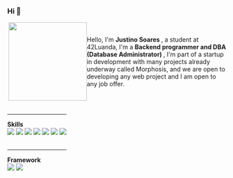 ### Hi 👋
<!-- colocar as actividades -->


<div style="display:flex; align-items:center;height:"50rem; justify-centent:center;">
  
<div>
  <img align="right" height="180em" src="https://github-readme-stats.vercel.app/api/top-langs/?username=JustinoSoares&layout=compact&langs_count=16&theme=great-gatsby"/>
</div>
<div>
Hello, I'm <strong> Justino Soares </strong>, a student at 42Luanda, I'm a <strong> Backend programmer and DBA (Database Administrator) </strong>, I'm part of a startup in development with many projects already underway called Morphosis, and we are open to developing any web project and I am open to any job offer.
</div>
</div>
<div  align="" style="display:flex; aligin-items:center;"> 
  <div style="display: inline_block"><br>
    <hr/>
    <strong> Skills</strong>
    <br>
    <img src="https://img.shields.io/badge/HTML5-E34F26?style=for-the-badge&logo=html5&logoColor=white"/>
    <img src="https://img.shields.io/badge/CSS3-1572B6?style=for-the-badge&logo=css3&logoColor=white"/>
    <img src="https://img.shields.io/badge/JavaScript-323330?style=for-the-badge&logo=javascript&logoColor=F7DF1E"/>
    <img src="https://img.shields.io/badge/PHP-14354C?style=for-the-badge&logo=php&logoColor=white"/>
    <img src="https://img.shields.io/badge/Mysql-ddd?style=for-the-badge&logo=mysql&logoColor=blue"/>
    <img src="https://img.shields.io/badge/C-00599C?style=for-the-badge&logo=c&logoColor=white"/>
    <img src="https://img.shields.io/badge/Linux-grey?style=for-the-badge&logo=linux&logoColor=ffff0"/>
     <br>
     <br>
     <hr/>
    <strong>Framework</strong>
     <br>
    <img src="https://img.shields.io/badge/Node.js-20232A?style=for-the-badge&logo=node.js&logoColor=76B900"/>
    <img src="https://img.shields.io/badge/Laravel-20232A?style=for-the-badge&logo=laravel&logoColor=FF0000"/>
   </div>
    
  
